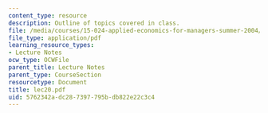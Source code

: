 ```yaml
---
content_type: resource
description: Outline of topics covered in class.
file: /media/courses/15-024-applied-economics-for-managers-summer-2004/5762342adc287397795bdb822e22c3c4_lec20.pdf
file_type: application/pdf
learning_resource_types:
- Lecture Notes
ocw_type: OCWFile
parent_title: Lecture Notes
parent_type: CourseSection
resourcetype: Document
title: lec20.pdf
uid: 5762342a-dc28-7397-795b-db822e22c3c4
---
```

